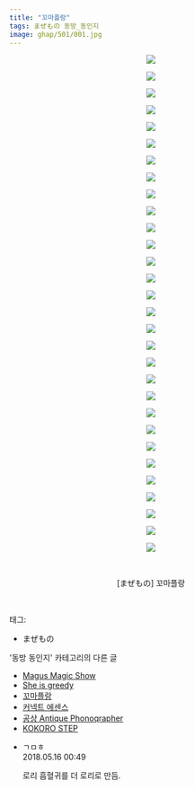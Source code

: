 ```yaml
---
title: "꼬마플랑"
tags: まぜもの 동방_동인지
image: ghap/501/001.jpg
---
```

<div class="article">
<p style="text-align: center; clear: none; float: none;"><img src="{{ site.nasurl }}/ghap/501/001.jpg"/></p>
<p style="text-align: center; clear: none; float: none;"><img src="{{ site.nasurl }}/ghap/501/002.jpg"/></p>
<p style="text-align: center; clear: none; float: none;"><img src="{{ site.nasurl }}/ghap/501/003.jpg"/></p>
<p style="text-align: center; clear: none; float: none;"><img src="{{ site.nasurl }}/ghap/501/004.jpg"/></p>
<p style="text-align: center; clear: none; float: none;"><img src="{{ site.nasurl }}/ghap/501/005.jpg"/></p>
<p style="text-align: center; clear: none; float: none;"><img src="{{ site.nasurl }}/ghap/501/006.jpg"/></p>
<p style="text-align: center; clear: none; float: none;"><img src="{{ site.nasurl }}/ghap/501/007.jpg"/></p>
<p style="text-align: center; clear: none; float: none;"><img src="{{ site.nasurl }}/ghap/501/008.jpg"/></p>
<p style="text-align: center; clear: none; float: none;"><img src="{{ site.nasurl }}/ghap/501/009.jpg"/></p>
<p style="text-align: center; clear: none; float: none;"><img src="{{ site.nasurl }}/ghap/501/010.jpg"/></p>
<p style="text-align: center; clear: none; float: none;"><img src="{{ site.nasurl }}/ghap/501/011.jpg"/></p>
<p style="text-align: center; clear: none; float: none;"><img src="{{ site.nasurl }}/ghap/501/012.jpg"/></p>
<p style="text-align: center; clear: none; float: none;"><img src="{{ site.nasurl }}/ghap/501/013.jpg"/></p>
<p style="text-align: center; clear: none; float: none;"><img src="{{ site.nasurl }}/ghap/501/014.jpg"/></p>
<p style="text-align: center; clear: none; float: none;"><img src="{{ site.nasurl }}/ghap/501/015.jpg"/></p>
<p style="text-align: center; clear: none; float: none;"><img src="{{ site.nasurl }}/ghap/501/016.jpg"/></p>
<p style="text-align: center; clear: none; float: none;"><img src="{{ site.nasurl }}/ghap/501/017.jpg"/></p>
<p style="text-align: center; clear: none; float: none;"><img src="{{ site.nasurl }}/ghap/501/018.jpg"/></p>
<p style="text-align: center; clear: none; float: none;"><img src="{{ site.nasurl }}/ghap/501/019.jpg"/></p>
<p style="text-align: center; clear: none; float: none;"><img src="{{ site.nasurl }}/ghap/501/020.jpg"/></p>
<p style="text-align: center; clear: none; float: none;"><img src="{{ site.nasurl }}/ghap/501/021.jpg"/></p>
<p style="text-align: center; clear: none; float: none;"><img src="{{ site.nasurl }}/ghap/501/022.jpg"/></p>
<p style="text-align: center; clear: none; float: none;"><img src="{{ site.nasurl }}/ghap/501/023.jpg"/></p>
<p style="text-align: center; clear: none; float: none;"><img src="{{ site.nasurl }}/ghap/501/024.jpg"/></p>
<p style="text-align: center; clear: none; float: none;"><img src="{{ site.nasurl }}/ghap/501/025.jpg"/></p>
<p style="text-align: center; clear: none; float: none;"><img src="{{ site.nasurl }}/ghap/501/026.jpg"/></p>
<p style="text-align: center; clear: none; float: none;"><img src="{{ site.nasurl }}/ghap/501/027.jpg"/></p>
<p style="text-align: center; clear: none; float: none;"><img src="{{ site.nasurl }}/ghap/501/028.jpg"/></p>
<p style="text-align: center; clear: none; float: none;"><img src="{{ site.nasurl }}/ghap/501/029.jpg"/></p>
<p style="text-align: center; clear: none; float: none;"><img src="{{ site.nasurl }}/ghap/501/030.jpg"/></p>
<p style="text-align: center; clear: none; float: none;"><br/></p>
<p style="text-align: center; clear: none; float: none;">[まぜもの] 꼬마플랑</p>
<p><br/></p>
</div><div class="tagTrail">
<p>태그: </p>
<ul>
<li>まぜもの</li>
</ul>
</div><div class="another">
<p>'동방 동인지' 카테고리의 다른 글</p>
<ul>
<li><a href="/2016-06-22-ghap_503">Magus Magic Show</a></li>
<li><a href="/2016-06-22-ghap_502">She is greedy</a></li>
<li><a href="/2016-06-22-ghap_501">꼬마플랑</a></li>
<li><a href="/2016-06-22-ghap_500">커넥트 에센스</a></li>
<li><a href="/2016-06-22-ghap_499">공상 Antique Phonoqrapher</a></li>
<li><a href="/2016-06-22-ghap_498">KOKORO STEP</a></li>
</ul>
</div><div class="cb_module cb_fluid">
<div class="cb_wrt cb_profile">
<div class="comment">
<ul>
<li class="cb_thumb_off" id="comment15256916">
<div class="cb_comment_area">
<div class="cb_info_area">
<div class="cb_section">
<span class="cb_nick_name">ㄱㅁㅎ</span>
</div>
<div class="cb_section">
<span class="cb_date">2018.05.16 00:49 </span>
</div>
</div>
<div class="cb_dsc_comment">
<p class="cb_dsc">
											로리 흡혈귀를 더 로리로 만듬.
										</p>
</div>
</div></li>
</ul>
</div>
</div><!-- commentList close -->
</div>